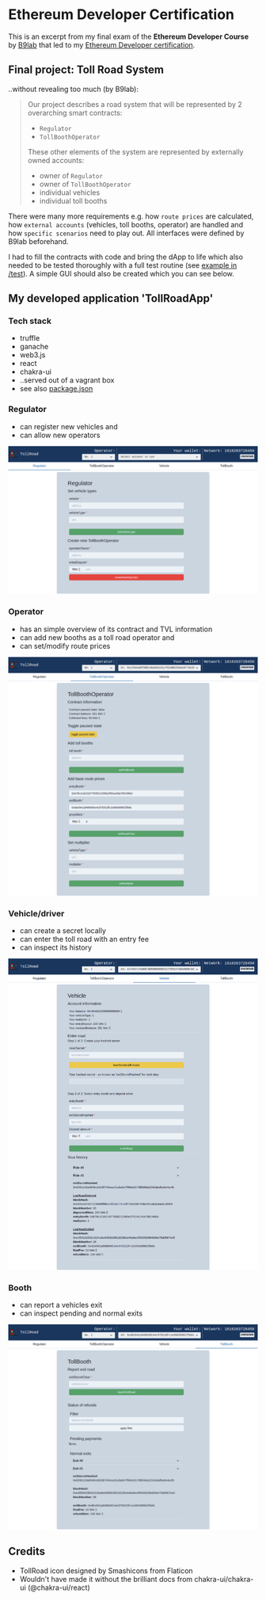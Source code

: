 # Ethereum Developer Certification

This is an excerpt from my final exam of the **Ethereum Developer Course** by [B9lab](https://academy.b9lab.com) that led to my [Ethereum Developer certification](https://certificates.b9lab.com/certificate.html?uuid=04e3aad4-3d1f-4758-a30a-dda07ad821be).

## Final project: Toll Road System
..without revealing too much (by B9lab):
> Our project describes a road system that will be represented by 2 overarching smart contracts:
>
> * `Regulator`
> * `TollBoothOperator`
>
> These other elements of the system are represented by externally owned accounts:
>
> * owner of `Regulator`
> * owner of `TollBoothOperator`
> * individual vehicles
> * individual toll booths

There were many more requirements e.g. how `route prices` are calculated, how `external accounts` (vehicles, toll booths, operator) are handled and how `specific scenarios` need to play out. All interfaces were defined by B9lab beforehand.

I had to fill the contracts with code and bring the dApp to life which also needed to be tested thoroughly with a full test routine (see [example in /test](test)).
A simple GUI should also be created which you can see below.

## My developed application 'TollRoadApp'

### Tech stack
- truffle
- ganache
- web3.js
- react
- chakra-ui
- ..served out of a vagrant box
- see also [package.json](package.json)

### Regulator
- can register new vehicles and
- can allow new operators

![TollRoadApp_v1-0-0_Regulator](screenshots/TollRoad_Regulator.png)

### Operator
- has an simple overview of its contract and TVL information
- can add new booths as a toll road operator and
- can set/modify route prices

![TollRoadApp_v1-0-0_Operator](screenshots/TollRoad_Operator.png)

### Vehicle/driver
- can create a secret locally
- can enter the toll road with an entry fee
- can inspect its history

![TollRoadApp_v1-0-0_Vehicle](screenshots/TollRoad_Vehicle.png)

### Booth
- can report a vehicles exit
- can inspect pending and normal exits

![TollRoadApp_v1-0-0_Booth](screenshots/TollRoad_Booth.png)

## Credits
- TollRoad icon designed by Smashicons from Flaticon
- Wouldn't have made it without the brilliant docs from chakra-ui/chakra-ui (@chakra-ui/react)